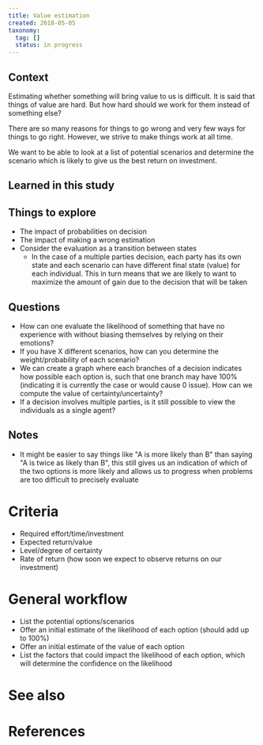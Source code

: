 ```yaml
---
title: Value estimation
created: 2018-05-05
taxonomy:
  tag: []
  status: in progress
---
```


## Context
Estimating whether something will bring value to us is difficult. It is said that things of value are hard. But how hard should we work for them instead of something else?

There are so many reasons for things to go wrong and very few ways for things to go right. However, we strive to make things work at all time.

We want to be able to look at a list of potential scenarios and determine the scenario which is likely to give us the best return on investment.

## Learned in this study

## Things to explore
* The impact of probabilities on decision
* The impact of making a wrong estimation
* Consider the evaluation as a transition between states
	* In the case of a multiple parties decision, each party has its own state and each scenario can have different final state (value) for each individual. This in turn means that we are likely to want to maximize the amount of gain due to the decision that will be taken

## Questions
* How can one evaluate the likelihood of something that have no experience with without biasing themselves by relying on their emotions?
* If you have X different scenarios, how can you determine the weight/probability of each scenario?
* We can create a graph where each branches of a decision indicates how possible each option is, such that one branch may have 100% (indicating it is currently the case or would cause 0 issue). How can we compute the value of certainty/uncertainty?
* If a decision involves multiple parties, is it still possible to view the individuals as a single agent?

## Notes
* It might be easier to say things like "A is more likely than B" than saying "A is twice as likely than B", this still gives us an indication of which of the two options is more likely and allows us to progress when problems are too difficult to precisely evaluate

# Criteria
* Required effort/time/investment
* Expected return/value
* Level/degree of certainty
* Rate of return (how soon we expect to observe returns on our investment)

# General workflow
* List the potential options/scenarios
* Offer an initial estimate of the likelihood of each option (should add up to 100%)
* Offer an initial estimate of the value of each option
* List the factors that could impact the likelihood of each option, which will determine the confidence on the likelihood

# See also

# References
